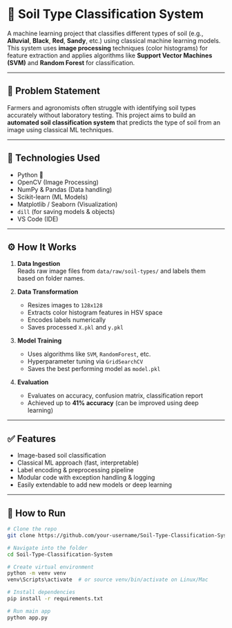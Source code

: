 # 🌱 Soil Type Classification System

A machine learning project that classifies different types of soil (e.g., **Alluvial**, **Black**, **Red**, **Sandy**, etc.) using classical machine learning models. This system uses **image processing** techniques (color histograms) for feature extraction and applies algorithms like **Support Vector Machines (SVM)** and **Random Forest** for classification.

---

## 🧠 Problem Statement

Farmers and agronomists often struggle with identifying soil types accurately without laboratory testing. This project aims to build an **automated soil classification system** that predicts the type of soil from an image using classical ML techniques.

---

## 🧪 Technologies Used

- Python 🐍
- OpenCV (Image Processing)
- NumPy & Pandas (Data handling)
- Scikit-learn (ML Models)
- Matplotlib / Seaborn (Visualization)
- `dill` (for saving models & objects)
- VS Code (IDE)

---

## ⚙️ How It Works

1. **Data Ingestion**  
   Reads raw image files from `data/raw/soil-types/` and labels them based on folder names.

2. **Data Transformation**  
   - Resizes images to `128x128`
   - Extracts color histogram features in HSV space
   - Encodes labels numerically
   - Saves processed `X.pkl` and `y.pkl`

3. **Model Training**  
   - Uses algorithms like `SVM`, `RandomForest`, etc.
   - Hyperparameter tuning via `GridSearchCV`
   - Saves the best performing model as `model.pkl`

4. **Evaluation**  
   - Evaluates on accuracy, confusion matrix, classification report
   - Achieved up to **41% accuracy** (can be improved using deep learning)

---

## ✅ Features

- Image-based soil classification
- Classical ML approach (fast, interpretable)
- Label encoding & preprocessing pipeline
- Modular code with exception handling & logging
- Easily extendable to add new models or deep learning

---

## 🚀 How to Run

```bash
# Clone the repo
git clone https://github.com/your-username/Soil-Type-Classification-System.git

# Navigate into the folder
cd Soil-Type-Classification-System

# Create virtual environment
python -m venv venv
venv\Scripts\activate  # or source venv/bin/activate on Linux/Mac

# Install dependencies
pip install -r requirements.txt

# Run main app
python app.py
